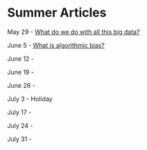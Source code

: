 # Summer Articles

May 29 - [What do we do with all this big data?](https://www.ted.com/talks/susan_etlinger_what_do_we_do_with_all_this_big_data/transcript#t-26273)

June 5 - [What is algorithmic bias?](https://bdtechtalks.com/2018/03/26/racist-sexist-ai-deep-learning-algorithms/)

June 12 - 

June 19 - 

June 26 -

July 3 - Holiday

July 17 - 

July 24 - 

July 31 - 
